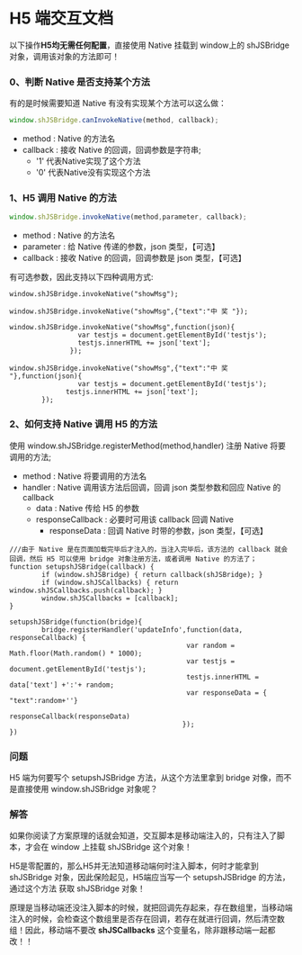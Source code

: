 # H5 端交互文档

以下操作**H5均无需任何配置**，直接使用 Native 挂载到 window上的 shJSBridge 对象，调用该对象的方法即可！ 

### 0、判断 Native 是否支持某个方法

有的是时候需要知道 Native 有没有实现某个方法可以这么做：

```js
window.shJSBridge.canInvokeNative(method, callback);
```

- method : Native 的方法名
- callback : 接收 Native 的回调，回调参数是字符串;
	-  '1' 代表Native实现了这个方法
	-  '0' 代表Native没有实现这个方法

### 1、H5 调用 Native 的方法
```js
window.shJSBridge.invokeNative(method,parameter, callback);
```
- method : Native 的方法名- parameter : 给 Native 传递的参数，json 类型，【可选】
- callback : 接收 Native 的回调，回调参数是 json 类型，【可选】有可选参数，因此支持以下四种调用方式:

```window.shJSBridge.invokeNative("showMsg"); 

window.shJSBridge.invokeNative("showMsg",{"text":"中 奖 "}); 

window.shJSBridge.invokeNative("showMsg",function(json){                 var testjs = document.getElementById('testjs');                 testjs.innerHTML += json['text'];               });
               window.shJSBridge.invokeNative("showMsg",{"text":"中 奖 "},function(json){ 
				 var testjs = document.getElementById('testjs');              testjs.innerHTML += json['text'];        });
```
### 2、如何支持 Native 调用 H5 的方法
使用 window.shJSBridge.registerMethod(method,handler) 注册 Native 将要调用的方法;- method : Native 将要调用的方法名- handler : Native 调用该方法后回调，回调 json 类型参数和回应 Native 的 callback	- data : Native 传给 H5 的参数	- responseCallback : 必要时可用该 callback 回调 Native		- responseData : 回调 Native 时带的参数，json 类型，【可选】```
///由于 Native 是在页面加载完毕后才注入的，当注入完毕后，该方法的 callback 就会回调，然后 H5 可以使用 bridge 对象注册方法，或者调用 Native 的方法了；
function setupshJSBridge(callback) {
        if (window.shJSBridge) { return callback(shJSBridge); }
        if (window.shJSCallbacks) { return window.shJSCallbacks.push(callback); }
        window.shJSCallbacks = [callback];
}
    
setupshJSBridge(function(bridge){
        bridge.registerHandler('updateInfo',function(data, responseCallback) {
                                            var random = Math.floor(Math.random() * 1000);
                                            var testjs = document.getElementById('testjs');
                                            testjs.innerHTML = data['text'] +':'+ random;
                                            var responseData = { "text":random+''}
                                            responseCallback(responseData)
                                           });
})
```

### 问题

H5 端为何要写个 setupshJSBridge 方法，从这个方法里拿到 bridge 对像，而不是直接使用 window.shJSBridge 对象呢？

### 解答

如果你阅读了方案原理的话就会知道，交互脚本是移动端注入的，只有注入了脚本，才会在 window 上挂载 shJSBridge 这个对象！ 

H5是零配置的，那么H5并无法知道移动端何时注入脚本，何时才能拿到 shJSBridge 对象，因此保险起见，H5端应当写一个 setupshJSBridge 的方法，通过这个方法 获取 shJSBridge 对象！

原理是当移动端还没注入脚本的时候，就把回调先存起来，存在数组里，当移动端注入的时候，会检查这个数组里是否存在回调，若存在就进行回调，然后清空数组！因此，移动端不要改 **shJSCallbacks** 这个变量名，除非跟移动端一起都改！！